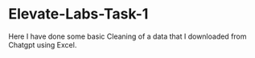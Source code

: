 # Elevate-Labs-Task-1
Here I have done some basic Cleaning of a data that I downloaded from Chatgpt using Excel.
